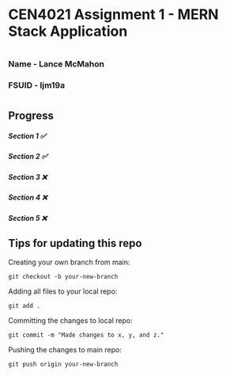 # CEN4021 Assignment 1 - MERN Stack Application
#
### Name - Lance McMahon
### FSUID - ljm19a
#

## Progress

##### Section 1 ✅
##### Section 2 ✅
##### Section 3 ❌
##### Section 4 ❌
##### Section 5 ❌

## Tips for updating this repo

Creating your own branch from main:
```
git checkout -b your-new-branch
```

Adding all files to your local repo:
```
git add .
```

Committing the changes to local repo:
```
git commit -m "Made changes to x, y, and z."
```

Pushing the changes to main repo:
```
git push origin your-new-branch
```
